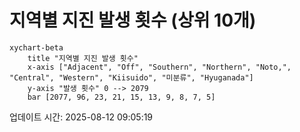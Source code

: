 # 지역별 지진 발생 횟수 (상위 10개)

```mermaid
xychart-beta
    title "지역별 지진 발생 횟수"
    x-axis ["Adjacent", "Off", "Southern", "Northern", "Noto,", "Central", "Western", "Kiisuido", "미분류", "Hyuganada"]
    y-axis "발생 횟수" 0 --> 2079
    bar [2077, 96, 23, 21, 15, 13, 9, 8, 7, 5]
```

업데이트 시간: 2025-08-12 09:05:19

